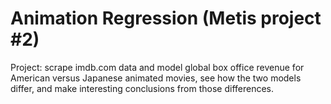 # Animation Regression (Metis project #2)

Project: scrape imdb.com data and model global box office revenue for American versus Japanese animated movies, see how the two models differ, and make interesting conclusions from those differences.

